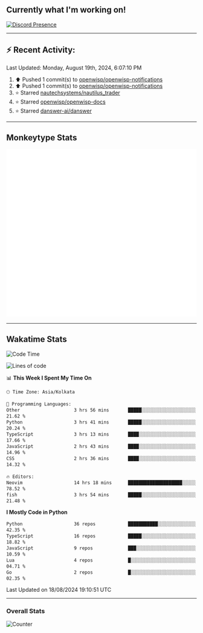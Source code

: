 ## Currently what I'm working on!
[![Discord Presence](https://lanyard.cnrad.dev/api/534981034400284712)](https://discord.com/users/534981034400284712)

---

## :zap: Recent Activity:
<!--RECENT_ACTIVITY:last_update-->
Last Updated: Monday, August 19th, 2024, 6:07:10 PM
<!--RECENT_ACTIVITY:last_update_end-->
<!--RECENT_ACTIVITY:start-->
1. ⬆️ Pushed 1 commit(s) to [openwisp/openwisp-notifications](https://github.com/openwisp/openwisp-notifications)<br>
2. ⬆️ Pushed 1 commit(s) to [openwisp/openwisp-notifications](https://github.com/openwisp/openwisp-notifications)<br>
3. ⭐ Starred [nautechsystems/nautilus_trader](https://github.com/nautechsystems/nautilus_trader)<br>
4. ⭐ Starred [openwisp/openwisp-docs](https://github.com/openwisp/openwisp-docs)<br>
5. ⭐ Starred [danswer-ai/danswer](https://github.com/danswer-ai/danswer)<br>
<!--RECENT_ACTIVITY:end-->

---

## Monkeytype Stats
<a href="https://monkeytype.com/profile/dhanus">
  <img src="https://raw.githubusercontent.com/Dhanus3133/Dhanus3133/monkeytype/monkeytype-lb.svg" alt="Monkeytype Profile" />
</a>

---

## Wakatime Stats
<!--START_SECTION:waka-->
![Code Time](http://img.shields.io/badge/Code%20Time-2%2C094%20hrs%2047%20mins-blue)

![Lines of code](https://img.shields.io/badge/From%20Hello%20World%20I%27ve%20Written-5.8%20million%20lines%20of%20code-blue)

📊 **This Week I Spent My Time On** 

```text
🕑︎ Time Zone: Asia/Kolkata

💬 Programming Languages: 
Other                    3 hrs 56 mins       █████░░░░░░░░░░░░░░░░░░░░   21.62 % 
Python                   3 hrs 41 mins       █████░░░░░░░░░░░░░░░░░░░░   20.24 % 
TypeScript               3 hrs 13 mins       ████░░░░░░░░░░░░░░░░░░░░░   17.66 % 
JavaScript               2 hrs 43 mins       ████░░░░░░░░░░░░░░░░░░░░░   14.96 % 
CSS                      2 hrs 36 mins       ████░░░░░░░░░░░░░░░░░░░░░   14.32 % 

🔥 Editors: 
Neovim                   14 hrs 18 mins      ████████████████████░░░░░   78.52 % 
fish                     3 hrs 54 mins       █████░░░░░░░░░░░░░░░░░░░░   21.48 % 
```

**I Mostly Code in Python** 

```text
Python                   36 repos            ███████████░░░░░░░░░░░░░░   42.35 % 
TypeScript               16 repos            █████░░░░░░░░░░░░░░░░░░░░   18.82 % 
JavaScript               9 repos             ███░░░░░░░░░░░░░░░░░░░░░░   10.59 % 
Lua                      4 repos             █░░░░░░░░░░░░░░░░░░░░░░░░   04.71 % 
Go                       2 repos             █░░░░░░░░░░░░░░░░░░░░░░░░   02.35 % 
```




 Last Updated on 18/08/2024 19:10:51 UTC
<!--END_SECTION:waka-->
---

### Overall Stats

<img src="https://moe-counter.glitch.me/get/@Dhanus3133?theme=asoul" alt="Counter" />
